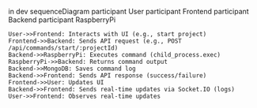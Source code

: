 in dev
sequenceDiagram
    participant User
    participant Frontend
    participant Backend
    participant RaspberryPi

    User->>Frontend: Interacts with UI (e.g., start project)
    Frontend->>Backend: Sends API request (e.g., POST /api/commands/start/:projectId)
    Backend->>RaspberryPi: Executes command (child_process.exec)
    RaspberryPi->>Backend: Returns command output
    Backend->>MongoDB: Saves command log
    Backend->>Frontend: Sends API response (success/failure)
    Frontend->>User: Updates UI
    Backend->>Frontend: Sends real-time updates via Socket.IO (logs)
    User->>Frontend: Observes real-time updates

